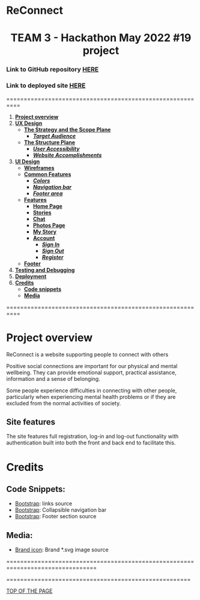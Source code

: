 # ReConnect
<h1 align="center">TEAM 3 - Hackathon May 2022 #19 project</h1>

<h3> Link to GitHub repository <a href="https://github.com/CI-Team3/team3" target="_blank" rel="noopener">HERE</a></h3>

<h3> Link to deployed site <a href="https://ci-reconnect.herokuapp.com/" target="_blank" rel="noopener">HERE</a></h3>

==========================================================
1. [**Project overview**](#project-overview)
1. [**UX Design**](#ux-design)
    * [**The Strategy and the Scope Plane**](#the-strategy-and-the-scope-plane**)
      * [***Target Audience***](#target-audience)
    * [**The Structure Plane**](#the-structure-plane)
      * [***User Accessibility***](#user-accessibility)
      * [***Website Accomplishments***](#website-accomplishments)
1. [**UI Design**](#ui-design)
    * [**Wireframes**](#wireframes)
    * [**Common Features**](#common-features)
      * [***Colors***](#colors)
      * [***Navigation bar***](#navigation-bar)
      * [***Footer area***](#footer)
    * [**Features**](#features)
      * [**Home Page**](#Home-page)
      * [**Stories**](#stories)
      * [**Chat**](#chat)
      * [**Photos Page**](#photos-page)
      * [**My Story**](#my-story)
      * [**Account**](#Account)
        * [***Sign In***](#sign-in)
        * [***Sign Out***](#sign-out)
        * [***Register***](#Register)
    * [**Footer**](#footer)
1. [**Testing and Debugging**](#testing-and-debugging)
1. [**Deployment**](#deployment)
1. [**Credits**](#credits)
    * [**Code snippets**](#code-snippets)
    * [**Media**](#media)
    
==========================================================


# Project overview
ReConnect is a website supporting people to connect with others

Positive social connections are important for our physical and mental wellbeing. They can provide emotional support, practical assistance, information and a sense of belonging.

Some people experience difficulties in connecting with other people, particularly when experiencing mental health problems or if they are excluded from the normal activities of society.

## Site features

The site features full registration, log-in and log-out functionality with authentication built into both the front and back end to facilitate this.



# Credits

## Code Snippets:
-   [Bootstrap](https://www.codegrepper.com/code-examples/whatever/bootstrap+4+navbar+cdn): links source
-   [Bootstrap](https://getbootstrap.com/docs/4.0/components/navbar/):  Collapsible  navigation bar
-   [Bootstrap](https://mdbootstrap.com/docs/standard/navigation/footer/): Footer section source

## Media:
-   [Brand icon](https://www.svgrepo.com/show/95704/global-connect.svg): Brand *.svg image source





================================================================================

=====================================================


[TOP OF THE PAGE](#reconnect)
